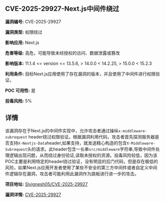 ## CVE-2025-29927-Next.js中间件绕过

**漏洞编号:** CVE-2025-29927

**漏洞类型:** 权限绕过

**影响应用:** Next.js

**危害等级:** 高危，可能导致未经授权的访问、数据泄露或篡改

**影响版本:** 11.1.4 <= version <= 13.5.6, > 14.0.0 < 14.2.25, > 15.0.0 < 15.2.3

**利用条件:** 目标Next.js应用使用了存在漏洞的版本，并且使用了中间件进行权限验证。

**POC 可用性:** 是

**投毒风险:** 5%

## 详情

该漏洞存在于Next.js的中间件实现中，允许攻击者通过操纵`x-middleware-subrequest` header绕过权限验证。根据漏洞利用代码，攻击者首先探测服务器是否支持`X-Nextjs-Data`header,如果支持，就发送精心构造的包含`X-Middleware-Subrequest`头的请求。此header包含一长串`src/middleware`字符串,导致中间件处理逻辑出现问题，从而绕过身份验证,读取未授权的资源。投毒风险较低，因为该POC主要是利用特定的header绕过验证，没有明显的后门代码，但是存在极低的风险，如果Next.js应用开发者使用了某些不安全的第三方中间件或者自定义中间件逻辑存在漏洞，攻击者可能利用此漏洞作为跳板进行进一步的攻击。

**项目地址:** [Slvignesh05/CVE-2025-29927](https://github.com/Slvignesh05/CVE-2025-29927)

**漏洞详情:** [CVE-2025-29927](https://nvd.nist.gov/vuln/detail/CVE-2025-29927)